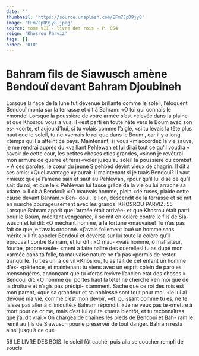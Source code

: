 ```yaml
---
date: ''
thumbnail: 'https://source.unsplash.com/EFm7JpD9jy8'
image: 'EFm7JpD9jy8.jpeg'
source: tome VII - livre des rois - P. 054
reign: 'Khosrou Parviz'
tags: []
order: '010'
---
```


# Bahram fils de Siawusch amène Bendouï devant Bahram Djoubineh

Lorsque la face de la lune fut devenue brillante comme le soleil, l’éloquent Bendouî monta sur la
terrasse et dit à Bahram: «O toi qui connais le «monde! Lorsque la poussière de votre armée s’est
«élevée dans la plaine et que Khosrou vous a vus, il
«est parti en toute hâte vers le Boum avec son es- «corte, et aujourd’hui, si tu volais comme l’aigle,
«si tu levais la tête plus haut que le soleil, tu ne «verrais le roi que dans le Boum , car il y a long. «temps qu’il a atteint ce pays. Maintenant, si vous «m’accordez la vie sauve, je me rendrai auprès du «vaillant Pehlewan et lui dirai tout ce qu’il voudra
« savoir de cette cour, les petites choses etles grandes,
«sinon je revêtirai mon armure de guerre et ferai «voler jusqu’au soleil la poussière du combat. »
A ces paroles, le cœur du jeune Sipehbed devint vieux de chagrin. Il dit à ses amis: «Quel avantage
«y aurait-il maintenant si je tuais Bendouî? Il vaut «mieux que je l’amène sain et sauf au Pehlewan, «pour qu’il lui dise ce qu’il sait du roi, et que le
« Pehlewan lui fasse grâce de la vie ou lui arrache sa «tiare. » Il dit à Bendouî: « O mauvais homme, plein
«de ruses, plaide cette cause devant Bahram.» Ben- douî, le lion, descendit de la terrasse et se mit en marche courageusement avec les grands.
KHOSROU PARVIZ. 55 Lorsque Bahram apprit que l’armée était arrivée-
et que Khosrou était parti pour le Boum, méditant vengeance, il se mit en colère contre le fils de Sia- wusch et lui dit: «O méchant homme, à la fortune «mauvaise! Tu n’as pas fait ce que je t’avais ordonné.
«j’avais follement loué un homme sans mérite.» Il
fit appeler Bendouî et déversa sur lui toute la colère qu’il éprouvait contre Bahram, et lui dit : «O mau-
«vais homme, ô malfaiteur, fourbe, propre seule- «ment à faire naître des querellesl tu as dupé mon «armée dans ta folie, ta mauvaise nature ne t’a pas «permis de rester tranquille. Tu t’es uni à ce vil «Khosrou, tu as fait de cet enfant un homme d’ex- «périence, et maintenant tu viens avec un esprit «plein de paroles mensongères, annonçant que tu «feras revivre l’ancien état des choses.» Bendouî
dit: «O homme qui portes haut la tête! ne cherche «en moi que de la droiture et n’agis pas précipi- «tamment. Sache que ce roi des rois est mon parent, «que sa grandeur et sa noblesse sont tout pour moi. «le lui ai dévoué ma vie, comme c’est mon devoir,
«et, puissant comme tu es, ne te laisse pas aller à «l’iniquité.» Bahram répondit: «Je ne veux pas te
«mettre à mort pour ce crime, mais c’est lui qui te «tuera bientôt, et tu reconnaîtras que j’ai dit vrai.»
On chargea de chaînes les pieds de Bendouî et Bah- ram le remit au [ils de Siawusch pourle préserver de tout danger. Bahram resta ainsi jusqu’à ce que

56 LE LIVRE DES BOIS.
le soleil fût caché, puis alla se coucher rempli de soucis.
